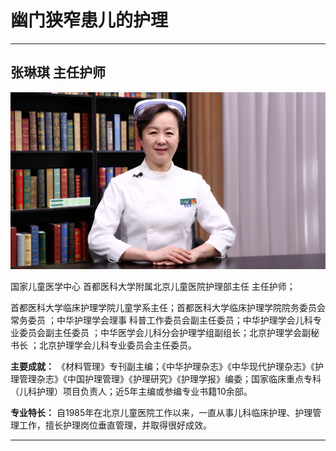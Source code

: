# 幽门狭窄患儿的护理

---

## 张琳琪 主任护师

![1679202942550](image/c02_131/1679202942550.png)

国家儿童医学中心 首都医科大学附属北京儿童医院护理部主任 主任护师；

首都医科大学临床护理学院儿童学系主任；首都医科大学临床护理学院院务委员会常务委员 ；中华护理学会理事 科普工作委员会副主任委员；中华护理学会儿科专业委员会副主任委员 ；中华医学会儿科分会护理学组副组长；北京护理学会副秘书长 ；北京护理学会儿科专业委员会主任委员。


**主要成就：** 《材料管理》专刊副主编；《中华护理杂志》《中华现代护理杂志》《护理管理杂志》《中国护理管理》《护理研究》《护理学报》编委；国家临床重点专科（儿科护理）项目负责人；近5年主编或参编专业书籍10余部。


**专业特长：** 自1985年在北京儿童医院工作以来，一直从事儿科临床护理、护理管理工作，擅长护理岗位垂直管理，并取得很好成效。

---
